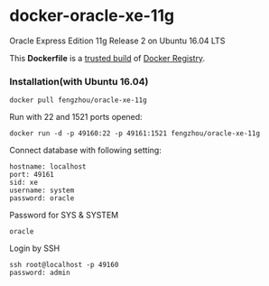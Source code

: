 docker-oracle-xe-11g
============================

Oracle Express Edition 11g Release 2 on Ubuntu 16.04 LTS

This **Dockerfile** is a [trusted build](https://registry.hub.docker.com/u/fengzhou/oracle-xe-11g/) of [Docker Registry](https://registry.hub.docker.com/).

### Installation(with Ubuntu 16.04)
```
docker pull fengzhou/oracle-xe-11g
```

Run with 22 and 1521 ports opened:
```
docker run -d -p 49160:22 -p 49161:1521 fengzhou/oracle-xe-11g
```

Connect database with following setting:
```
hostname: localhost
port: 49161
sid: xe
username: system
password: oracle
```

Password for SYS & SYSTEM
```
oracle
```

Login by SSH
```
ssh root@localhost -p 49160
password: admin
```

